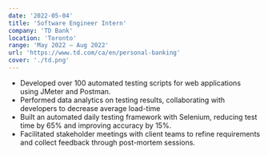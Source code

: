 ```yaml
---
date: '2022-05-04'
title: 'Software Engineer Intern'
company: 'TD Bank'
location: 'Toronto'
range: 'May 2022 – Aug 2022'
url: 'https://www.td.com/ca/en/personal-banking'
cover: './td.png'
---
```


- Developed over 100 automated testing scripts for web applications using JMeter and Postman.
- Performed data analytics on testing results, collaborating with developers to decrease average load-time
- Built an automated daily testing framework with Selenium, reducing test time by 65% and improving accuracy by 15%.
- Facilitated stakeholder meetings with client teams to refine requirements and collect feedback through post-mortem sessions.
